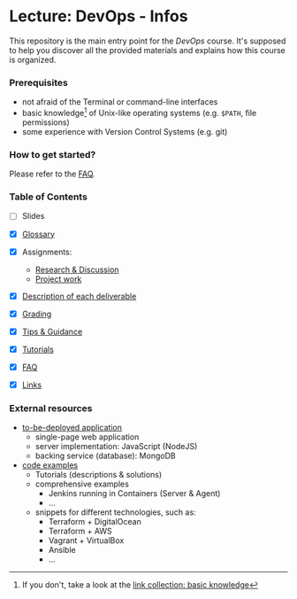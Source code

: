 Lecture: DevOps - Infos
=======================


This repository is the main entry point for the *DevOps* course. It's supposed to help
you discover all the provided materials and explains how this course is organized.


### Prerequisites

* not afraid of the Terminal or command-line interfaces
* basic knowledge[^1] of Unix-like operating systems (e.g. `$PATH`, file permissions)
* some experience with Version Control Systems (e.g. git)

[^1]: If you don't, take a look at the [link collection: basic knowledge](./links.md#basic-knowledge) 


### How to get started?

Please refer to the [FAQ](./faq.md#1-where-do-i-even-start).


### Table of Contents

* [ ] Slides
* [X] [Glossary](./glossary.md)
* [X] Assignments:
    * [Research & Discussion](./assignments/research-and-discussion.md)
    * [Project work](./assignments/project-work.md)
* [X] [Description of each deliverable](./deliverables) 
* [X] [Grading](./grading.md)
* [X] [Tips & Guidance](./tips.md)
* [X] [Tutorials](https://github.com/lucendio/lecture-devops-code/tree/master/tutorials)
* [X] [FAQ](./faq.md)
* [X] [Links](./links.md)


### External resources

* [to-be-deployed application](https://github.com/lucendio/lecture-devops-app)
    * single-page web application
    * server implementation: JavaScript (NodeJS)
    * backing service (database): MongoDB
* [code examples](https://github.com/lucendio/lecture-devops-code)
    * Tutorials (descriptions & solutions)
    * comprehensive examples
      * Jenkins running in Containers (Server & Agent)
      * ...
    * snippets for different technologies, such as:
      * Terraform + DigitalOcean
      * Terraform + AWS
      * Vagrant + VirtualBox
      * Ansible
      * ...